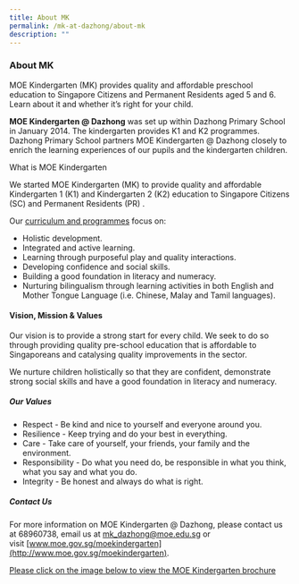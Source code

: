 ```yaml
---
title: About MK
permalink: /mk-at-dazhong/about-mk
description: ""
---
```

### About MK

MOE Kindergarten (MK) provides quality and affordable preschool education to Singapore Citizens and Permanent Residents aged 5 and 6. Learn about it and whether it’s right for your child.  
  
**MOE Kindergarten @ Dazhong** was set up within Dazhong Primary School in January 2014. The kindergarten provides K1 and K2 programmes. Dazhong Primary School partners MOE Kindergarten @ Dazhong closely to enrich the learning experiences of our pupils and the kindergarten children.   
  
What is MOE Kindergarten  

We started MOE Kindergarten (MK) to provide quality and affordable Kindergarten 1 (K1) and Kindergarten 2 (K2) education to Singapore Citizens (SC) and Permanent Residents (PR) .

Our [curriculum and programmes](https://www.moe.gov.sg/preschool/moe-kindergarten/curriculum) focus on:

*   Holistic development.
*   Integrated and active learning.
*   Learning through purposeful play and quality interactions.
*   Developing confidence and social skills.
*   Building a good foundation in literacy and numeracy.
*   Nurturing bilingualism through learning activities in both English and Mother Tongue Language (i.e. Chinese, Malay and Tamil languages).


#### Vision, Mission & Values


Our vision is to provide a strong start for every child. We seek to do so through providing quality pre-school education that is affordable to Singaporeans and catalysing quality improvements in the sector.

We nurture children holistically so that they are confident, demonstrate strong social skills and have a good foundation in literacy and numeracy.

##### Our Values

##### 

*   Respect - Be kind and nice to yourself and everyone around you.
*   Resilience - Keep trying and do your best in everything.
*   Care - Take care of yourself, your friends, your family and the environment.
*   Responsibility - Do what you need do, be responsible in what you think, what you say and what you do.
*   Integrity - Be honest and always do what is right.

##### Contact Us  
For more information on MOE Kindergarten @ Dazhong, please contact us at 68960738, email us at [mk\_dazhong@moe.edu.sg](mailto:mk_frontier@moe.edu.sg) or visit [www.moe.gov.sg/moekindergarten](http://www.moe.gov.sg/moekindergarten).

[Please click on the image below to view the MOE Kindergarten brochure](/files/MOE%20Brochure%20English%202021.pdf)